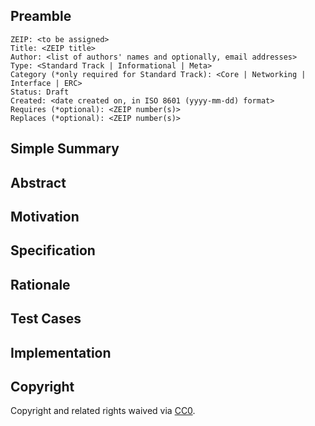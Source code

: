 <!-- This is the suggested template for new ZEIPs.

Note that an ZEIP number will be assigned by an editor. When opening a pull request to submit your ZEIP, please use an abbreviated title in the filename, `ZEIP-draft_title_abbrev.md`. -->

## Preamble

    ZEIP: <to be assigned>
    Title: <ZEIP title>
    Author: <list of authors' names and optionally, email addresses>
    Type: <Standard Track | Informational | Meta>
    Category (*only required for Standard Track): <Core | Networking | Interface | ERC>
    Status: Draft
    Created: <date created on, in ISO 8601 (yyyy-mm-dd) format>
    Requires (*optional): <ZEIP number(s)>
    Replaces (*optional): <ZEIP number(s)>

## Simple Summary

<!-- 2 Sentences -->
<!-- "If you can't explain it simply, you don't understand it well enough." Provide a simplified and layman-accessible explanation of the ZEIP. -->

## Abstract

<!-- A short (~200 word) description of the technical issue being addressed. -->

## Motivation

<!-- The motivation is critical for ZEIPs that want to change the 0x protocol. It should clearly explain why the existing protocol specification is inadequate to address the problem that the ZEIP solves. ZEIP submissions without sufficient motivation may be rejected outright. -->

## Specification

<!-- The technical specification should describe the syntax and semantics of any new feature and the problems it sovles. The specification should be detailed enough to allow implementation. -->

## Rationale

<!-- The rationale fleshes out the specification by describing what motivated the design and why particular design decisions were made. It should describe alternate designs that were considered and related work, e.g. how the feature is supported in other languages. The rationale may also provide evidence of consensus within the community, and should discuss important objections or concerns raised during discussion. -->

## Test Cases

<!-- Test cases for an implementation are mandatory for ZEIPs that are affecting consensus changes. Other ZEIPs can choose to include links to test cases if applicable. -->

## Implementation

<!-- The implementations must be completed before any ZEIP is given status "Final", but it need not be completed before the ZEIP is accepted. While there is merit to the approach of reaching consensus on the specification and rationale before writing code, the principle of "rough consensus and running code" is still useful when it comes to resolving many discussions of API details. -->

## Copyright

Copyright and related rights waived via [CC0](https://creativecommons.org/publicdomain/zero/1.0/).

